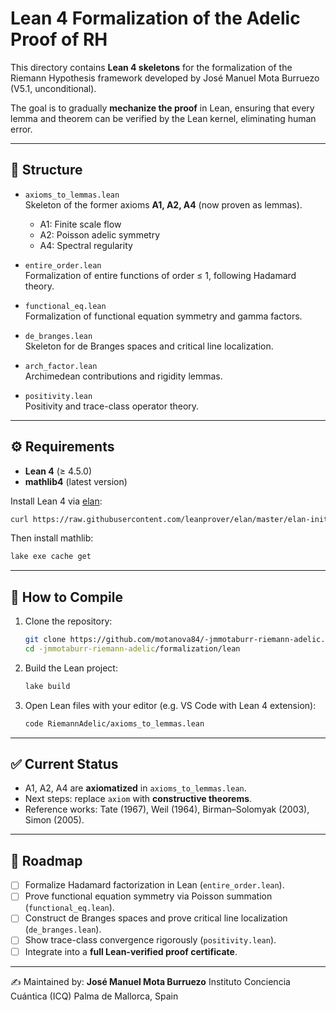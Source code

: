 # Lean 4 Formalization of the Adelic Proof of RH

This directory contains **Lean 4 skeletons** for the formalization of the Riemann Hypothesis framework developed by José Manuel Mota Burruezo (V5.1, unconditional).

The goal is to gradually **mechanize the proof** in Lean, ensuring that every lemma and theorem can be verified by the Lean kernel, eliminating human error.

---

## 📂 Structure

- `axioms_to_lemmas.lean`  
  Skeleton of the former axioms **A1, A2, A4** (now proven as lemmas).  
  - A1: Finite scale flow  
  - A2: Poisson adelic symmetry  
  - A4: Spectral regularity  

- `entire_order.lean`  
  Formalization of entire functions of order ≤ 1, following Hadamard theory.  

- `functional_eq.lean`  
  Formalization of functional equation symmetry and gamma factors.  

- `de_branges.lean`  
  Skeleton for de Branges spaces and critical line localization.  

- `arch_factor.lean`  
  Archimedean contributions and rigidity lemmas.  

- `positivity.lean`  
  Positivity and trace-class operator theory.

---

## ⚙️ Requirements

- **Lean 4** (≥ 4.5.0)  
- **mathlib4** (latest version)  

Install Lean 4 via [elan](https://leanprover.github.io/lean4/doc/elan.html):

```bash
curl https://raw.githubusercontent.com/leanprover/elan/master/elan-init.sh -sSf | sh
```

Then install mathlib:

```bash
lake exe cache get
```

---

## 🚀 How to Compile

1. Clone the repository:

   ```bash
   git clone https://github.com/motanova84/-jmmotaburr-riemann-adelic.git
   cd -jmmotaburr-riemann-adelic/formalization/lean
   ```

2. Build the Lean project:

   ```bash
   lake build
   ```

3. Open Lean files with your editor (e.g. VS Code with Lean 4 extension):

   ```bash
   code RiemannAdelic/axioms_to_lemmas.lean
   ```

---

## ✅ Current Status

* A1, A2, A4 are **axiomatized** in `axioms_to_lemmas.lean`.
* Next steps: replace `axiom` with **constructive theorems**.
* Reference works: Tate (1967), Weil (1964), Birman–Solomyak (2003), Simon (2005).

---

## 🔮 Roadmap

* [ ] Formalize Hadamard factorization in Lean (`entire_order.lean`).
* [ ] Prove functional equation symmetry via Poisson summation (`functional_eq.lean`).
* [ ] Construct de Branges spaces and prove critical line localization (`de_branges.lean`).
* [ ] Show trace-class convergence rigorously (`positivity.lean`).
* [ ] Integrate into a **full Lean-verified proof certificate**.

---

✍️ Maintained by:
**José Manuel Mota Burruezo**
Instituto Conciencia Cuántica (ICQ)
Palma de Mallorca, Spain